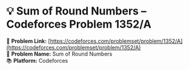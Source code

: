 # 💡 Sum of Round Numbers – Codeforces Problem 1352/A  
🔗 **Problem Link:** [https://codeforces.com/problemset/problem/1352/A](https://codeforces.com/problemset/problem/1352/A)  
📄 **Problem Name:** Sum of Round Numbers  
📚 **Platform:** Codeforces  
